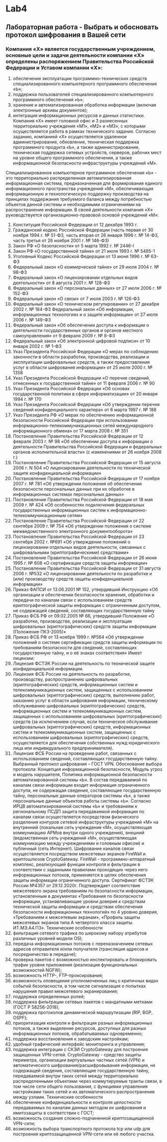 # Lab4
## Лабораторная работа - Выбрать и обосновать протокол шифрования в Вашей сети
### Компания «X» является государственным учреждением, основные цели и задачи деятельности компании «Х»  определены распоряжением Правительства Российской Федерации и Уставом компании «Х»:
1.	обеспечение эксплуатации программно-технических средств специализированного компьютерного программного обеспечения «Ь»;
2.	поддержка пользователей специализированного компьютерного программного обеспечения «Ь»;
3.	хранение и автоматизированная обработка информации (включая электронные архивы документов);
4.	интеграция информационных ресурсов и данных статистики. 
Компания «Х» имеет головной офис и 3 разнесенных территориально учреждения «М1», «М2» и «М3», с которыми осуществляется работа в рамках технического задания. Согласно заданию, компанией «Х» осуществляется удаленное администрирование, обновление, техническая поддержка программного продукта «Ь», а также администрирование, техническая поддержка сетевых устройств, серверов, рабочих мест на уровне общего программного обеспечения, а также информационной безопасности инфраструктуры учреждений «М». 

Специализированное компьютерное программное обеспечения «Ь» - это территориально распределенная автоматизированная информационная система, предназначенная для формирования единого информационного пространства учреждений «М», обеспечивающая информационную и технологическую поддержку производства на принципах поддержания требуемого баланса между потребностью объектов данной системы и необходимыми ограничениями на распространение информации.
В своей деятельности компания «Х» руководствуется  организационно-правовой основой учреждений «М»:
1.	Конституция Российской Федерации от 12 декабря 1993 г.
2.	Гражданский кодекс Российской Федерации (часть первая от 30 ноября 1994 г. № 51-ФЗ, часть вторая от 26 января 1996 г. № 14-ФЗ, часть третья от 26 ноября 2001 г. № 146-ФЗ)
3.	Закон РФ «О безопасности» от 5 марта 1992 г. № 2446-I
4.	Закон РФ «О государственной тайне» от 21 июля 1993 г. № 5485-1
5.	Уголовный Кодекс Российской Федерации от 13 июня 1996 г. № 63-ФЗ
6.	Федеральный закон «О коммерческой тайне» от 29 июля 2004 г. № 98-ФЗ
7.	Федеральный закон «О лицензировании отдельных видов деятельности» от 8 августа 2001 г. № 128-ФЗ
8.	Федеральный закон «О персональных данных» от 27 июля 2006 г. № 152-ФЗ
9.	Федеральный закон «О связи» от 7 июля 2003 г. № 126-ФЗ
10.	Федеральный закон «О техническом регулировании» от 27 декабря 2002 г. № 184-ФЗ Федеральный закон «Об информации, информационных технологиях и о защите информации» от 27 июля 2006 г. № 149-ФЗ
11.	Федеральный закон «Об обеспечении доступа к информации о деятельности государственных органов и органов местного самоуправления» от 9 февраля 2009 г. № 8-ФЗ
12.	Федеральный закон «Об электронной цифровой подписи» от 10 января 2002 г. № 1-ФЗ
13.	Указ Президента Российской Федерации «О мерах по соблюдению законности в области разработки, производства, реализации и эксплуатации шифровальных средств, а также предоставления услуг в области шифрования информации» от 25 июля 2000 г. № 1358
14.	Указ Президента Российской Федерации «О перечне сведений, отнесенных к государственной тайне» от 11 февраля 2006 г. № 90
15.	Указ Президента Российской Федерации «Об основах государственной политики в сфере информатизации» от 20 января 1994 г. № 170
16.	Указ Президента Российской Федерации «Об утверждении перечня сведений конфиденциального характера» от 6 марта 1997 г. № 188
17.	Указ Президента РФ «О мерах по обеспечению информационной безопасности Российской Федерации при использовании информационно-телекоммуникационных сетей международного информационного обмена» от 17 марта 2008 г. № 351
18.	Постановление Правительства Российской Федерации от 12 февраля 2003 г. № 98 «Об обеспечении доступа к информации о деятельности Правительства Российской Федерации и федеральных органов исполнительной власти» (с изменениями от 26 ноября 2008 г.)
19.	Постановление Правительства Российской Федерации от 15 августа 2006 г. N 504 «О лицензировании деятельности по технической защите конфиденциальной информации»
20.	Постановление Правительства Российской Федерации от 17 ноября 2007 г. № 781 «Об утверждении положения об обеспечении безопасности персональных данных при их обработке в информационных системах персональных данных»
21.	Постановление Правительства Российской Федерации от 18 мая 2009 г. № 424 «Об особенностях подключения федеральных государственных информационных систем к информационно-телекоммуникационным сетям»
22.	Постановление Правительства Российской Федерации от 22 сентября 2009 г. № 754 «Об утверждении положения о системе межведомственного электронного документооборота»
23.	Постановление Правительства Российской Федерации от 23 сентября 2002 г. №691 «Об утверждении положений о лицензировании отдельных видов деятельности, связанных с шифровальными (криптографическими) средствами»
24.	Постановление Правительства Российской Федерации от 26 июня 1995 г. № 608 «О сертификации средств защиты информации»
25.	Постановление Правительства Российской Федерации от 31 августа 2006 г. №532 «О лицензировании деятельности по разработке и (или) производству средств защиты конфиденциальной информации»
26.	Приказ ФАПСИ от 13.06.2001 № 152, утвердивший Инструкцию «Об организации и обеспечении безопасности хранения, обработки и передачи по каналам связи с использованием средств криптографической защиты информации с ограниченным доступом, не содержащей сведений, составляющих государственную тайну
27.	Приказ ФСБ РФ от 09.02.2005 № 66, утвердивший Положение «О разработке, производстве, реализации и эксплуатации шифровальных (криптографических) средств защиты информации (Положение ПКЗ-2005)»
28.	Приказ ФСБ РФ от 13 ноября 1999 г. №564 «Об утверждении положений о системе сертификации средств защиты информации по требованиям безопасности для сведений, составляющих государственную тайну, и о её знаках соответствия»
Имеет лицензии:
1.	Лицензия ФСТЭК России на деятельность по технической защите конфиденциальной информации.
2.	Лицензия ФСБ России на деятельность по разработке, производству, распространению шифровальных (криптографических) средств, информационных систем и телекоммуникационных систем, защищенных с использованием шифровальных (криптографических) средств, выполнению работ, оказанию услуг в области шифрования информации, техническому обслуживанию шифровальных (криптографических) средств, информационных систем и телекоммуникационных систем, защищенных с использованием шифровальных (криптографических) средств (за исключением случая, если техническое обслуживание шифровальных (криптографических) средств, информационных систем и телекоммуникационных систем, защищенных с использованием шифровальных (криптографических) средств, осуществляется для обеспечения собственных нужд юридического лица или индивидуального предпринимателя).
3.	Лицензия ФCБ России на проведение работ, связанных с использованием сведений, составляющих государственную тайну.
Выбранный протокол шифрования – ГОСТ VPN.
Обоснование выбора протокола: Концепция информационной безопасности, Модуль угроз и модель нарушителя, Политика информационной безопасности автоматизированной системы «Ь».
В состав передаваемой по каналам связи информации входит информация ограниченного доступа, не содержащая сведения, составляющие государственную тайну, персональные данные операторов системы «Ь», а также персональные данные объектов работы системы «Ь». 
Согласно ИРЦВ автоматизированной системы «Ь» и требованиям к региональному ПСДП защита передаваемой информации по каналам связи осуществляется посредством физического разделения контуров сетевой инфраструктуры учреждений «М» на внутренний (локальная сеть учреждения «М», осуществляющая коммуникацию АРМов внутри одного учреждения), внешний (ведомственная сеть учреждений «М», осуществляющая коммуникацию между учреждениями и головным офисом) и публичный (сеть Интернет).  Шифрование каналов связи осуществляется посредством межсетевых экранов FireWall и криптошлюзов CryptoGateway. 
FireWall - программно-аппаратный комплекс, реализующий функции контроля и фильтрации в соответствии с заданными правилами проходящих через него информационных потоков, применяется в целях обеспечения защиты информации ограниченного доступа.
Сертификат ФСТЭК России №4357 от 29.12.2020г.
Подтверждает соответствие межсетевого экрана требованиям по безопасности информации, установленным в документах «Требования по безопасности информации, устанавливающие уровни доверия к средствам технической защиты информации и средствам обеспечения безопасности информационных технологий» по 4 уровню доверия, «Требованиям к межсетевым экранам», «Профиль защиты межсетевых экранов типа А четвертого класса защиты. ИТ.МЭ.А4.ПЗ».
Технические особенности
1.	фильтрация сетевого трафика по широкому набору атрибутов различных уровней модели OSI;
2.	передача информационных потоков с переназначением сетевых адресов отправителя и/или получателя (трансляция адресов и посредничество в передаче);
3.	проверка пакетов с возможностью инспектировать и блокировать трафик уровня приложения (реализация функциональных возможностей NGFW);
4.	возможность HTTP-, FTP-проксирования;
5.	возможность оповещения уполномоченных лиц о критичных видах событий безопасности, в том числе сигнализация о попытках нарушения правил межсетевого экранирования;
6.	поддержка определенных ролей;
7.	поддержка фильтрации сетевых пакетов с мандатными метками (ГОСТ Р 58256-2018);
8.	поддержка протоколов динамической маршрутизации (RIP, BGP, OSPF);
9.	приоритизация контроля и фильтрация разных информационных потоков, а также выделение ресурсов, доступных для разных информационных потоков, обрабатываемых одновременно;
10.	поддержка восстановления к заводским настройкам;
11.	удобный графический интерфейс мониторинга и управления;
12.	поддержка интеграции с СКЗИ CryptoGateway для построения защищенных VPN-сетей.
CryptoGateway - средство защиты периметра, организации виртуальных частных сетей (VPN) и автоматического шифрования/расшифровывания информации, не содержащей сведения, составляющие государственную тайну, передаваемой внутри таких сетей между территориально распределенными объектами через коммутируемые тракты связи, в том числе сети общего пользования, с функциями управления настройками таких сетей и их автоматического распространения между узлами.
Технические особенности
1.	обеспечение конфиденциальности и контроля целостности передаваемых по каналам данных методом их шифрования и имитозащиты в соответствии с ГОСТ;
2.	возможность создания сложно-подчиненной криптозащищенной VPN-сети;
3.	возможность выбора транспортного протокола tcp или udp для построения криптозащищенной VPN-сети или её любого участка.
